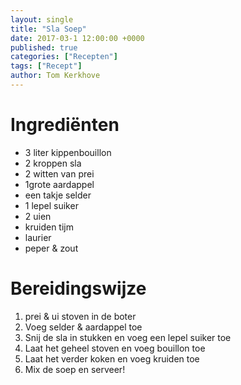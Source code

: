 ```yaml
---
layout: single
title: "Sla Soep"
date: 2017-03-1 12:00:00 +0000
published: true
categories: ["Recepten"]
tags: ["Recept"]
author: Tom Kerkhove
---
```


# Ingrediënten

- 3 liter kippenbouillon
- 2 kroppen sla
- 2 witten van prei
- 1grote aardappel
- een takje selder
- 1 lepel suiker
- 2 uien
- kruiden tijm
- laurier
- peper & zout

# Bereidingswijze

1. prei & ui stoven in de boter
2. Voeg selder & aardappel toe
3. Snij de sla in stukken en voeg een lepel suiker toe
4. Laat het geheel stoven en voeg bouillon toe
5. Laat het verder koken en voeg kruiden toe
6. Mix de soep en serveer!